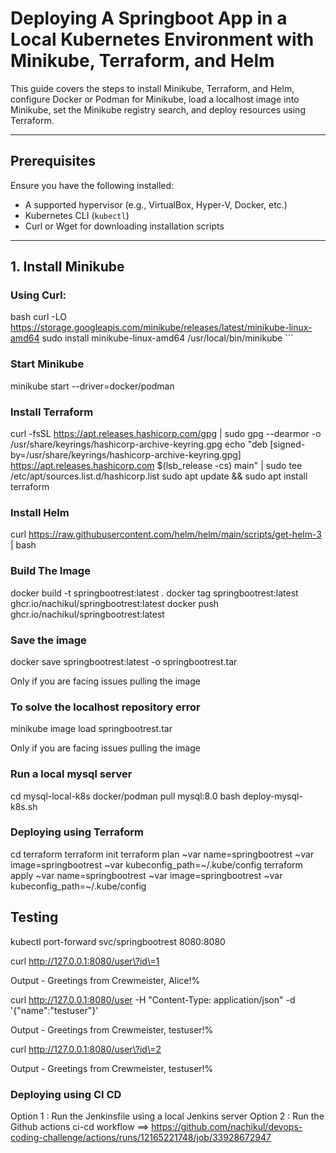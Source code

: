 # Deploying A Springboot App in a Local Kubernetes Environment with Minikube, Terraform, and Helm

This guide covers the steps to install Minikube, Terraform, and Helm, configure Docker or Podman for Minikube, load a localhost image into Minikube, set the Minikube registry search, and deploy resources using Terraform.

---

## Prerequisites

Ensure you have the following installed:

- A supported hypervisor (e.g., VirtualBox, Hyper-V, Docker, etc.)
- Kubernetes CLI (`kubectl`)
- Curl or Wget for downloading installation scripts

---

## 1. Install Minikube

### Using Curl:

bash
curl -LO https://storage.googleapis.com/minikube/releases/latest/minikube-linux-amd64
sudo install minikube-linux-amd64 /usr/local/bin/minikube ```

### Start Minikube

minikube start --driver=docker/podman


### Install Terraform

curl -fsSL https://apt.releases.hashicorp.com/gpg | sudo gpg --dearmor -o /usr/share/keyrings/hashicorp-archive-keyring.gpg
echo "deb [signed-by=/usr/share/keyrings/hashicorp-archive-keyring.gpg] https://apt.releases.hashicorp.com $(lsb_release -cs) main" | sudo tee /etc/apt/sources.list.d/hashicorp.list
sudo apt update && sudo apt install terraform

### Install Helm

curl https://raw.githubusercontent.com/helm/helm/main/scripts/get-helm-3 | bash

### Build The Image

docker build -t springbootrest:latest .
docker tag springbootrest:latest ghcr.io/nachikul/springbootrest:latest
docker push ghcr.io/nachikul/springbootrest:latest

### Save the image

docker save springbootrest:latest -o springbootrest.tar

Only if you are facing issues pulling the image

### To solve the localhost repository error

minikube image load springbootrest.tar

Only if you are facing issues pulling the image

### Run a local mysql server

cd mysql-local-k8s
docker/podman pull mysql:8.0
bash deploy-mysql-k8s.sh

### Deploying using Terraform

cd terraform
terraform init
terraform plan ~var name=springbootrest ~var image=springbootrest ~var kubeconfig_path=~/.kube/config
terraform apply ~var name=springbootrest ~var image=springbootrest ~var kubeconfig_path=~/.kube/config

## Testing
kubectl port-forward svc/springbootrest 8080:8080

curl http://127.0.0.1:8080/user\?id\=1

Output -
Greetings from Crewmeister, Alice!%

curl http://127.0.0.1:8080/user -H "Content-Type: application/json" -d '{"name":"testuser"}'

Output -
Greetings from Crewmeister, testuser!%

curl http://127.0.0.1:8080/user\?id\=2

Output -
Greetings from Crewmeister, testuser!%
### Deploying using CI CD

Option 1 : Run the Jenkinsfile using a local Jenkins server
Option 2 : Run the Github actions ci-cd workflow ==> https://github.com/nachikul/devops-coding-challenge/actions/runs/12165221748/job/33928672947